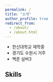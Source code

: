 ```yaml
---
permalink: /
title: "소개"
author_profile: true
redirect_from: 
  - /about/
  - /about.html
---
```


- 한신대학교 재학중
- 경기도 수원시 거주
- 백준 실버3

## Skills

<p style="font-size: 2em;">
  <i class="fab fa-python"></i>
  <i class="fa-solid fa-c"></i>
  <i class="fab fa-html5"></i>
  <i class="fab fa-css3-alt"></i>
  <i class="fab fa-js-square"></i>
</p>
